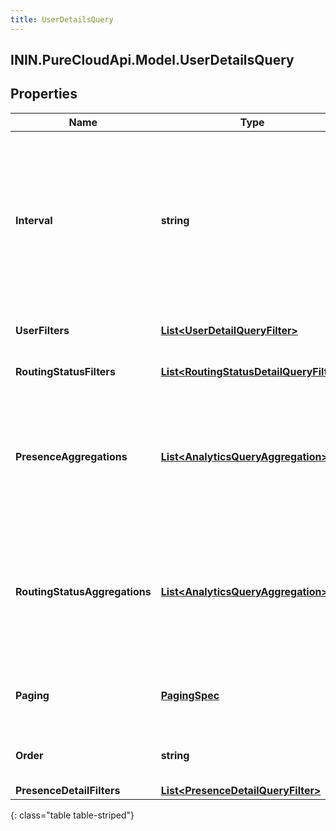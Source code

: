 ```yaml
---
title: UserDetailsQuery
---
```

## ININ.PureCloudApi.Model.UserDetailsQuery

## Properties

|Name | Type | Description | Notes|
|------------ | ------------- | ------------- | -------------|
| **Interval** | **string** | Specifies the date and time range of data being queried. Conversations MUST have started within this time range to potentially be included within the result set. Intervals are represented as an ISO-8601 string. For example: YYYY-MM-DDThh:mm:ss/YYYY-MM-DDThh:mm:ss | [optional] |
| **UserFilters** | [**List&lt;UserDetailQueryFilter&gt;**](UserDetailQueryFilter.html) | Filters that target the users to retrieve data for | [optional] |
| **RoutingStatusFilters** | [**List&lt;RoutingStatusDetailQueryFilter&gt;**](RoutingStatusDetailQueryFilter.html) | Filters that target agent routing status-level data | [optional] |
| **PresenceAggregations** | [**List&lt;AnalyticsQueryAggregation&gt;**](AnalyticsQueryAggregation.html) | Include faceted search and aggregate roll-ups of presence data in your search results. This does not function as a filter, but rather, summary data about the presence results matching your filters | [optional] |
| **RoutingStatusAggregations** | [**List&lt;AnalyticsQueryAggregation&gt;**](AnalyticsQueryAggregation.html) | Include faceted search and aggregate roll-ups of agent routing status data in your search results. This does not function as a filter, but rather, summary data about the agent routing status results matching your filters | [optional] |
| **Paging** | [**PagingSpec**](PagingSpec.html) | Page size and number to control iterating through large result sets. Default page size is 25 | [optional] |
| **Order** | **string** | Sort the result set in ascending/descending order. Default is ascending | [optional] |
| **PresenceDetailFilters** | [**List&lt;PresenceDetailQueryFilter&gt;**](PresenceDetailQueryFilter.html) |  | [optional] |
{: class="table table-striped"}


